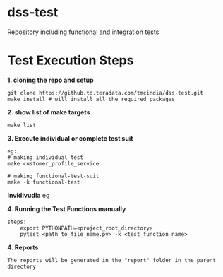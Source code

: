# dss-test
Repository including functional and integration tests

# Test Execution Steps

**1. cloning the repo and setup**
    
    git clone https://github.td.teradata.com/tmcindia/dss-test.git
    make install # will install all the required packages

**2. show list of make targets**

    make list

**3. Execute individual or complete test suit**

    eg:
    # making individual test
    make customer_profile_service

    # making functional-test-suit
    make -k functional-test

**Invidivudla**
eg


**4. Running the Test Functions manually**

    steps:
        export PYTHONPATH=<project_root_directory>
        pytest <path_to_file_name.py> -k <test_function_name>

**4. Reports**

    The reports will be generated in the "report" folder in the parent directory
